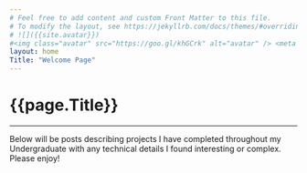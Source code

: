 ```yaml
---
# Feel free to add content and custom Front Matter to this file.
# To modify the layout, see https://jekyllrb.com/docs/themes/#overriding-theme-defaults
# ![]({{site.avatar}})
#<img class="avatar" src="https://goo.gl/khGCrk" alt="avatar" /> <meta charset="utf-8">
layout: home
Title: "Welcome Page"
---
```

<div>
    <h1><b>{{page.Title}}</b><br></h1>
    <hr>
</div>

<div>
    <p>
    Below will be posts describing projects I have completed throughout my Undergraduate with any technical details I found interesting or complex. Please enjoy!
    </p>
</div>
